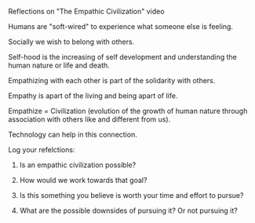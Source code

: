Reflections on "The Empathic Civilization" video

Humans are "soft-wired" to experience what someone else is feeling.

Socially we wish to belong with others.

Self-hood is the increasing of self development and understanding the human nature or life and death.

Empathizing with each other is part of the solidarity with others.

Empathy is apart of the living and being apart of life.

Empathize = Civilization (evolution of the growth of human nature through association with others like and different from us).

Technology can help in this connection.

Log your refelctions:
1. Is an empathic civilization possible?

2. How would we work towards that goal?

3. Is this something you believe is worth your time and effort to pursue?

4. What are the possible downsides of pursuing it?  Or not pursuing it?

